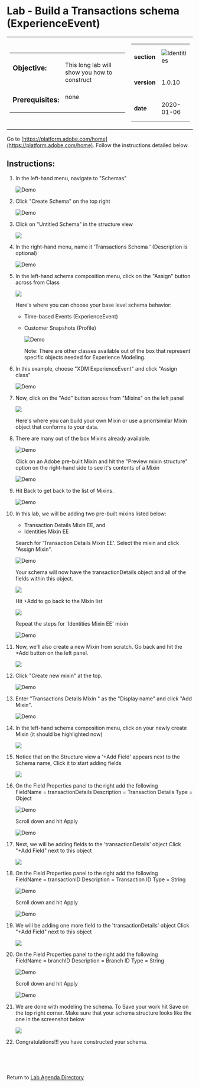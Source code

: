 Lab  - Build a Transactions schema (ExperienceEvent)
==========
<table style="border-collapse: collapse; border: none;" class="tab" cellspacing="0" cellpadding="0">

<tr style="border: none;">

<div align="left">
<td width="600" style="border: none;">
<table>
<tbody valign="top">
      <tr width="500">
            <td valign="top"><h3>Objective:</h3></td>
            <td valign="top"><br>This long lab will show you how to construct 
            </td>
     </tr>
     <tr width="500">
           <td valign="top"><h3>Prerequisites:</h3></td>
           <td valign="top"><br>none
           </td>
     </tr>
</tbody>
</table>
</td>
</div>

<div align="right">
<td style="border: none;" valign="top">

<table>
<tbody valign="top">
      <tr>
            <td valign="middle" height="70"><b>section</b></td>
            <td valign="middle" height="70"><img src="https://github.com/adobe/AEP-Hands-on-Labs/blob/master/assets/images/left_hand_nav_menu_schemas.png?raw=true" alt="Identities"></td>
      </tr>
      <tr>
            <td valign="middle" height="70"><b>version</b></td>
            <td valign="middle" height="70">1.0.10</td>
      </tr>
      <tr>
            <td valign="middle" height="70"><b>date</b></td>
            <td valign="middle" height="70">2020-01-06</td>
      </tr>
</tbody>
</table>
</td>
</div>

</tr>
</table>

Go to [https://platform.adobe.com/home](https://platform.adobe.com/home). Follow the instructions detailed below.

Instructions:
-----------------
1. In the left-hand menu, navigate to "Schemas"


      ![Demo](./images/schemahome.png)
      
      
2. Click "Create Schema" on the top right


      ![Demo](./images/schemacreate.png)
      
      
3. Click on "Untitled Schema" in the structure view


    <!---
    ![Demo](./images/schemaname.png)
    --->

    <kbd><img src="./images/schemaname.png"  /></kdb>


      
      
4. In the right-hand menu, name it 'Transactions Schema <your-assigned-number>' (Description is optional)
      
      
      ![Demo](./images/schemaname1.png)
      
      
5. In the left-hand schema composition menu, click on the "Assign" button across from Class


    <!---
    ![Demo](./images/schemaclassassign.png)
    --->

    <kbd><img src="./images/schemaclassassign.png"  /></kdb>

      
      
    Here's where you can choose your base level schema behavior:
    - Time-based Events (ExperienceEvent)
    - Customer Snapshots (Profile)
     
     
      ![Demo](./images/schemaclass.png)
      
      
      Note: There are other classes available out of the box that represent specific objects needed for Experience Modeling.

6. In this example, choose "XDM ExperienceEvent" and click "Assign class"


      ![Demo](./images/schemaclass1.png)
      
      
7. Now, click on the "Add" button across from "Mixins" on the left panel


    <!---
    ![Demo](./images/schemamixin.png)
    --->

    <kbd><img src="./images/schemamixin.png"  /></kdb>

      
      
      Here's where you can build your own Mixin or use a prior/similar Mixin object that conforms to your data.
      
8. There are many out of the box Mixins already available. 


      ![Demo](./images/schemamixinpreview.png)
      
     Click on an Adobe pre-built Mixin and hit the "Preview mixin structure" option on the right-hand side to see it's contents of a Mixin
      
      
      ![Demo](./images/schemamixinpreview1.png)
    
    
9. Hit Back to get back to the list of Mixins. 


      ![Demo](./images/schemamixinback.png)
      
      
10. In this lab, we will be adding two pre-built mixins listed below:

      - Transaction Details Mixin EE, and 
      - Identities Mixin EE
      
      Search for 'Transaction Details Mixin EE'. Select the mixin and click "Assign Mixin".
      
      
     ![Demo](./images/schemamixin1.png)
      
      
      Your schema will now have the transactionDetails object and all of the fields within this object.
      
      <!---
      ![Demo](./images/schemamixin2.png)
      --->

      <kbd><img src="./images/schemamixin2.png"  /></kdb>
             
             
      Hit +Add to go back to the Mixin list
      
      
       <!---
       ![Demo](./images/schemamixin3.png)
       --->

       <kbd><img src="./images/schemamixin3.png"  /></kdb>     
      
             
             
      Repeat the steps for 'Identities Mixin EE' mixin
      
      
       ![Demo](./images/schemamixin4.png)
             
             
        
11. Now, we'll also create a new Mixin from scratch. Go back and hit the +Add button on the left panel.

       <!---
       ![Demo](./images/schemamixin6.png)
       --->

       <kbd><img src="./images/schemamixin6.png"  /></kdb>    
       
      
      
12. Click "Create new mixin" at the top.


      ![Demo](./images/schemamixin7.png)
      
      
13. Enter "Transactions Details Mixin <your-assigned-number>" as the "Display name" and click "Add Mixin".
      
      
    ![Demo](./images/schemamixin8.png)
     
     
     
14. In the left-hand schema composition menu, click on your newly create Mixin (it should be highlighted now)


    <!---
    ![Demo](./images/schemamixin9.png)
    --->

    <kbd><img src="./images/schemamixin9.png"  /></kdb>   
       

15. Notice that on the Structure view a '+Add Field' appears next to the Schema name, Click it to start adding fields 


    <!---
    ![Demo](./images/schemamixin10.png)
    --->

    <kbd><img src="./images/schemamixin10.png"  /></kdb>   


16. On the Field Properties panel to the right add the following  
      FieldName = transactionDetails
      Description = Transaction Details
      Type = Object


    ![Demo](./images/schemamixin11.png)


    Scroll  down and hit Apply


    ![Demo](./images/schemaapply.png)


17. Next, we will be adding fields to the 'transactionDetails' object Click "+Add Field" next to this object

    <!---
    ![Demo](./images/schemamixin12.png)
    --->

    <kbd><img src="./images/schemamixin12.png"  /></kdb>   



18. On the Field Properties panel to the right add the following  
      FieldName = transactionID
      Description = Transaction ID
      Type = String


     ![Demo](./images/schemamixin13.png)


     Scroll down and hit Apply


    ![Demo](./images/schemaapply.png)


19. We will be adding one more field to the 'transactionDetails' object Click "+Add Field" next to this object

    <!---
    ![Demo](./images/schemamixin12.png)
    --->

    <kbd><img src="./images/schemamixin12.png"  /></kdb>



20. On the Field Properties panel to the right add the following  
      FieldName = branchID
      Description = Branch ID
      Type = String


    ![Demo](./images/schemamixin14.png)


    Scroll down and hit Apply


    ![Demo](./images/schemaapply.png)
    
    
 21. We are done with modeling the schema. To Save your work hit Save on the top right corner. Make sure that your schema structure looks like the one in the screenshot below
 

     <!---
     ![Demo](./images/schemafinal.png)
     --->
     <kbd><img src="./images/schemafinal.png"  /></kdb>

 
 
 22. Congratulations!!! you have constructed your schema.
 
<br>
<br>
<br>


Return to [Lab Agenda Directory](https://github.com/adobe/AEP-Hands-on-Labs/blob/master/labs/fsi/README.md#lab-agenda)

